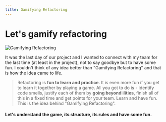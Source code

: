 ```yaml
---
title: Gamifying Refactoring
---
```


# Let's gamify refactoring

![Gamifying Refactoring](images/gamifying-refactoring.png?width=700px)

It was the last day of our project and I wanted to connect with my team for the last time (at least in the project), not to say goodbye but to have some fun. I couldn't think of any idea better than "Gamifying Refactoring" and that is how the idea came to life.

> Refactoring is **fun to learn and practice**. It is even more fun if you get to learn it together by playing a game. All you got to do is - identify code smells, justify each of them by **going beyond ilities**, finish all of this in a fixed time and get points for your team. Learn and have fun. This is the idea behind "Gamifying Refactoring".


#### Let's understand the game, its structure, its rules and have some fun.

